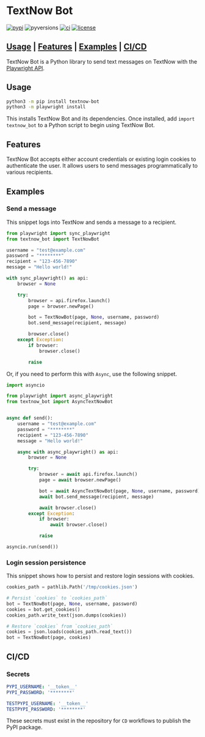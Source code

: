 # TextNow Bot

[![pypi](https://img.shields.io/pypi/v/textnow-bot)](https://pypi.org/project/textnow-bot)
![pyversions](https://img.shields.io/pypi/pyversions/textnow-bot)
[![ci](https://github.com/george-lim/textnow-bot-python/workflows/CI/badge.svg)](https://github.com/george-lim/textnow-bot-python/actions)
[![license](https://img.shields.io/github/license/george-lim/textnow-bot-python)](https://github.com/george-lim/textnow-bot-python/blob/main/LICENSE)

## [Usage](#usage) | [Features](#features) | [Examples](#examples) | [CI/CD](#cicd)

TextNow Bot is a Python library to send text messages on TextNow with the [Playwright API](https://microsoft.github.io/playwright-python).

## Usage

```bash
python3 -m pip install textnow-bot
python3 -m playwright install
```

This installs TextNow Bot and its dependencies. Once installed, add `import textnow_bot` to a Python script to begin using TextNow Bot.

## Features

TextNow Bot accepts either account credentials or existing login cookies to authenticate the user. It allows users to send messages programmatically to various recipients.

## Examples

### Send a message

This snippet logs into TextNow and sends a message to a recipient.

```python
from playwright import sync_playwright
from textnow_bot import TextNowBot

username = "test@example.com"
password = "********"
recipient = "123-456-7890"
message = "Hello world!"

with sync_playwright() as api:
    browser = None

    try:
        browser = api.firefox.launch()
        page = browser.newPage()

        bot = TextNowBot(page, None, username, password)
        bot.send_message(recipient, message)

        browser.close()
    except Exception:
        if browser:
            browser.close()

        raise
```

Or, if you need to perform this with `Async`, use the following snippet.

```python
import asyncio

from playwright import async_playwright
from textnow_bot import AsyncTextNowBot


async def send():
    username = "test@example.com"
    password = "********"
    recipient = "123-456-7890"
    message = "Hello world!"

    async with async_playwright() as api:
        browser = None

        try:
            browser = await api.firefox.launch()
            page = await browser.newPage()

            bot = await AsyncTextNowBot(page, None, username, password)
            await bot.send_message(recipient, message)

            await browser.close()
        except Exception:
            if browser:
                await browser.close()

            raise

asyncio.run(send())
```


### Login session persistence

This snippet shows how to persist and restore login sessions with cookies.

```python
cookies_path = pathlib.Path('/tmp/cookies.json')

# Persist `cookies` to `cookies_path`
bot = TextNowBot(page, None, username, password)
cookies = bot.get_cookies()
cookies_path.write_text(json.dumps(cookies))

# Restore `cookies` from `cookies_path`
cookies = json.loads(cookies_path.read_text())
bot = TextNowBot(page, cookies)
```

## CI/CD

### Secrets

```yaml
PYPI_USERNAME: '__token__'
PYPI_PASSWORD: '********'

TESTPYPI_USERNAME: '__token__'
TESTPYPI_PASSWORD: '********'
```

These secrets must exist in the repository for `CD` workflows to publish the PyPI package.
